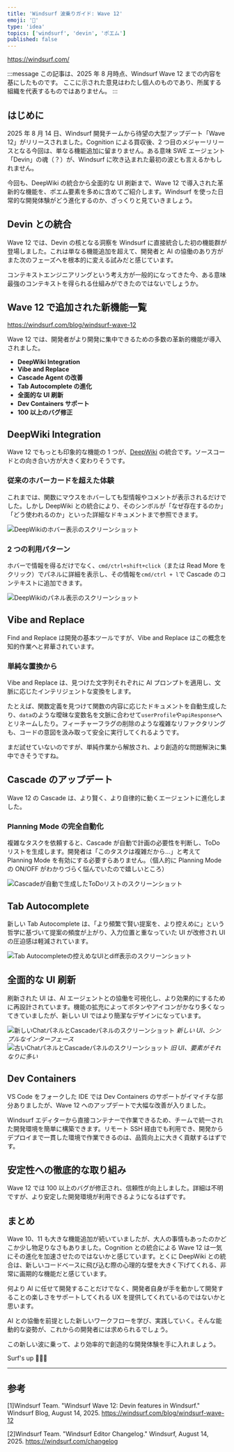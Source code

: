 ```yaml
---
title: 'Windsurf 波乗りガイド: Wave 12'
emoji: '🌊'
type: 'idea'
topics: ['windsurf', 'devin', 'ポエム']
published: false
---
```


https://windsurf.com/

:::message
この記事は、2025 年 8 月時点、Windsurf Wave 12 までの内容を基にしたものです。
ここに示された意見はわたし個人のものであり、所属する組織を代表するものではありません。
:::

## はじめに

2025 年 8 月 14 日、Windsurf 開発チームから待望の大型アップデート「Wave 12」がリリースされました。Cognition による買収後、2 つ目のメジャーリリースとなる今回は、単なる機能追加に留まりません。ある意味 SWE エージェント「Devin」の魂（？）が、Windsurf に吹き込まれた最初の波とも言えるかもしれません。

今回も、DeepWiki の統合から全面的な UI 刷新まで、Wave 12 で導入された革新的な機能を、ポエム要素を多めに含めてご紹介します。Windsurf を使った日常的な開発体験がどう進化するのか、ざっくりと見ていきましょう。

## Devin との統合

Wave 12 では、Devin の核となる洞察を Windsurf に直接統合した初の機能群が登場しました。これは単なる機能追加を超えて、開発者と AI の協働のあり方がまた次のフェーズへを根本的に変える試みだと感じています。

コンテキストエンジニアリングという考え方が一般的になってきた今、ある意味最強のコンテキストを得られる仕組みができたのではないでしょうか。

## Wave 12 で追加された新機能一覧

https://windsurf.com/blog/windsurf-wave-12

Wave 12 では、開発者がより開発に集中できるための多数の革新的機能が導入されました。

- **DeepWiki Integration**
- **Vibe and Replace**
- **Cascade Agent の改善**
- **Tab Autocomplete の進化**
- **全面的な UI 刷新**
- **Dev Containers サポート**
- **100 以上のバグ修正**

## DeepWiki Integration

Wave 12 でもっとも印象的な機能の 1 つが、[DeepWiki](https://docs.devin.ai/work-with-devin/deepwiki) の統合です。ソースコードとの向き合い方が大きく変わりそうです。

### 従来のホバーカードを超えた体験

これまでは、関数にマウスをホバーしても型情報やコメントが表示されるだけでした。しかし DeepWiki との統合により、そのシンボルが「なぜ存在するのか」「どう使われるのか」といった詳細なドキュメントまで参照できます。

![DeepWikiのホバー表示のスクリーンショット](/images/windsurf-guide-wave12/deepwiki-hover.png)

### 2 つの利用パターン

ホバーで情報を得るだけでなく、`cmd/ctrl+shift+click`（または Read More をクリック）でパネルに詳細を表示し、その情報を`cmd/ctrl + l`で Cascade のコンテキストに追加できます。

![DeepWikiのパネル表示のスクリーンショット](/images/windsurf-guide-wave12/deepwiki-panel.png)

## Vibe and Replace

Find and Replace は開発の基本ツールですが、Vibe and Replace はこの概念を知的作業へと昇華されています。

### 単純な置換から

Vibe and Replace は、見つけた文字列それぞれに AI プロンプトを適用し、文脈に応じたインテリジェントな変換をします。

たとえば、関数定義を見つけて関数の内容に応じたドキュメントを自動生成したり、`data`のような曖昧な変数名を文脈に合わせて`userProfile`や`apiResponse`へとリネームしたり。フィーチャーフラグの削除のような複雑なリファクタリングも、コードの意図を汲み取って安全に実行してくれるようです。

まだ試せていないのですが、単純作業から解放され、より創造的な問題解決に集中できそうですね。

## Cascade のアップデート

Wave 12 の Cascade は、より賢く、より自律的に動くエージェントに進化しました。

### Planning Mode の完全自動化

複雑なタスクを依頼すると、Cascade が自動で計画の必要性を判断し、ToDo リストを生成します。開発者は「このタスクは複雑だから…」と考えて Planning Mode を有効にする必要すらありません。（個人的に Planning Mode の ON/OFF がわかりづらく悩んでいたので嬉しいところ）

![Cascadeが自動で生成したToDoリストのスクリーンショット](/images/windsurf-guide-wave12/cascade-todo.png)

## Tab Autocomplete

新しい Tab Autocomplete は、「より頻繁で賢い提案を、より控えめに」という哲学に基づいて提案の頻度が上がり、入力位置と重なっていた UI が改修され UI の圧迫感は軽減されています。

![Tab Autocompleteの控えめなUIとdiff表示のスクリーンショット](/images/windsurf-guide-wave12/tab-autocomplete.png)

## 全面的な UI 刷新

刷新された UI は、AI エージェントとの協働を可視化し、より効果的にするために再設計されています。機能の拡充によってボタンやアイコンがかなり多くなってきていましたが、新しい UI ではより簡潔なデザインになっています。

![新しいChatパネルとCascadeパネルのスクリーンショット](/images/windsurf-guide-wave12/window-new.png)
_新しい UI、シンプルなインターフェース_
![古いChatパネルとCascadeパネルのスクリーンショット](/images/windsurf-guide-wave12/window-old.png)
_旧 UI、要素がそれなりに多い_

## Dev Containers

VS Code をフォークした IDE では Dev Containers のサポートがイマイチな部分ありましたが、Wave 12 へのアップデートで大幅な改善が入りました。

Windsurf エディターから直接コンテナーで作業できるため、チームで統一された開発環境を簡単に構築できます。リモート SSH 経由でも利用でき、開発からデプロイまで一貫した環境で作業できるのは、品質向上に大きく貢献するはずです。

## 安定性への徹底的な取り組み

Wave 12 では 100 以上のバグが修正され、信頼性が向上しました。詳細は不明ですが、より安定した開発環境が利用できるようになるはずです。

## まとめ

Wave 10、11 も大きな機能追加が続いていましたが、大人の事情もあったのかどこか少し物足りなさもありました。Cognition との統合による Wave 12 は一気にその進化を加速させたのではないかと感じています。とくに DeepWiki との統合は、新しいコードベースに飛び込む際の心理的な壁を大きく下げてくれる、非常に画期的な機能だと感じています。

何より AI に任せて開発することだけでなく、開発者自身が手を動かして開発することの楽しさをサポートしてくれる UX を提供してくれているのではないかと思います。

AI との協働を前提とした新しいワークフローを学び、実践していく。そんな能動的な姿勢が、これからの開発者には求められるでしょう。

この新しい波に乗って、より効率的で創造的な開発体験を手に入れましょう。

Surf's up 🏄‍♂️🤙

---

## 参考

[1]Windsurf Team. "Windsurf Wave 12: Devin features in Windsurf." Windsurf Blog, August 14, 2025. https://windsurf.com/blog/windsurf-wave-12

[2]Windsurf Team. "Windsurf Editor Changelog." Windsurf, August 14, 2025. https://windsurf.com/changelog
